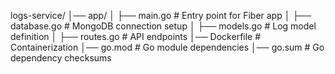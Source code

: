 logs-service/
│── app/
│   ├── main.go            # Entry point for Fiber app
│   ├── database.go        # MongoDB connection setup
│   ├── models.go          # Log model definition
│   ├── routes.go          # API endpoints
│── Dockerfile             # Containerization
│── go.mod                 # Go module dependencies
│── go.sum                 # Go dependency checksums
